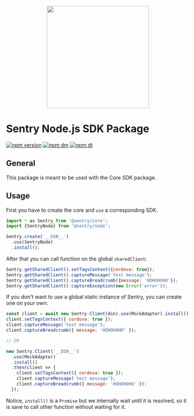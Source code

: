 <p align="center">
    <a href="https://sentry.io" target="_blank" align="center">
        <img src="https://sentry-brand.storage.googleapis.com/sentry-logo-black.png" width="280">
    </a>
<br/>
    <h1>Sentry Node.js SDK Package</h1>
</p>

[![npm version](https://img.shields.io/npm/v/@sentry/node.svg)](https://www.npmjs.com/package/@sentry/node)
[![npm dm](https://img.shields.io/npm/dm/@sentry/node.svg)](https://www.npmjs.com/package/@sentry/node)
[![npm dt](https://img.shields.io/npm/dt/@sentry/node.svg)](https://www.npmjs.com/package/@sentry/node)

## General

This package is meant to be used with the Core SDK package.

## Usage

First you have to create the core and `use` a corresponding SDK.

```javascript
import * as Sentry from '@sentry/core';
import {SentryNode} from '@sentry/node';

Sentry.create('__DSN__')
  .use(SentryNode)
  .install();
```

After that you can call function on the global `sharedClient`:

```javascript
Sentry.getSharedClient().setTagsContext({cordova: true});
Sentry.getSharedClient().captureMessage('test message');
Sentry.getSharedClient().captureBreadcrumb({message: 'HOHOHOHO'});
Sentry.getSharedClient().captureException(new Error('error'));
```

If you don't want to use a global static instance of Sentry, you can create one on your own:

```javascript
const client = await new Sentry.Client(dsn).use(MockAdapter).install()
client.setTagsContext({ cordova: true });
client.captureMessage('test message');
client.captureBreadcrumb({ message: 'HOHOHOHO' });

// OR

new Sentry.Client('__DSN__')
  .use(MockAdapter)
  .install()
  .then(client => {
    client.setTagsContext({ cordova: true });
    client.captureMessage('test message');
    client.captureBreadcrumb({ message: 'HOHOHOHO' });
  });
```

Notice, `install()` is a `Promise` but we internally wait until it is resolved, so it is save to call other function
without waiting for it.
